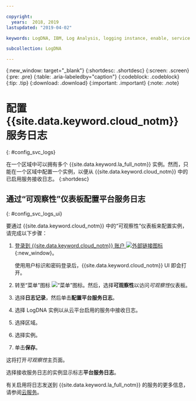 ```yaml
---

copyright:
  years:  2018, 2019
lastupdated: "2019-04-02"

keywords: LogDNA, IBM, Log Analysis, logging instance, enable, service logs

subcollection: LogDNA

---
```


{:new_window: target="_blank"}
{:shortdesc: .shortdesc}
{:screen: .screen}
{:pre: .pre}
{:table: .aria-labeledby="caption"}
{:codeblock: .codeblock}
{:tip: .tip}
{:download: .download}
{:important: .important}
{:note: .note}

# 配置 {{site.data.keyword.cloud_notm}} 服务日志
{: #config_svc_logs}

在一个区域中可以拥有多个 {{site.data.keyword.la_full_notm}} 实例。然而，只能在一个区域中配置一个实例，以便从 {{site.data.keyword.cloud_notm}} 中的已启用服务接收日志。
{:shortdesc}



## 通过“可观察性”仪表板配置平台服务日志
{: #config_svc_logs_ui}

要通过 {{site.data.keyword.cloud_notm}} 中的“可观察性”仪表板来配置实例，请完成以下步骤：

1. [登录到 {{site.data.keyword.cloud_notm}} 账户 ![外部链接图标](../../icons/launch-glyph.svg "外部链接图标")](https://cloud.ibm.com/login){:new_window}。

	使用用户标识和密码登录后，{{site.data.keyword.cloud_notm}} UI 即会打开。

2. 转至“菜单”图标 ![“菜单”图标](../../icons/icon_hamburger.svg)。然后，选择**可观察性**以访问*可观察性*仪表板。

3. 选择**日志记录**，然后单击**配置平台服务日志**。 

4. 选择 LogDNA 实例以从云平台启用的服务中接收日志。

5. 选择区域。 

6. 选择实例。

7. 单击**保存**。 

这将打开*可观察性*主页面。

选择接收服务日志的实例显示标志**平台服务日志**。

有关启用将日志发送到 {{site.data.keyword.la_full_notm}} 的服务的更多信息，请参阅[云服务](/docs/services/Log-Analysis-with-LogDNA?topic=LogDNA-cloud_services)。

